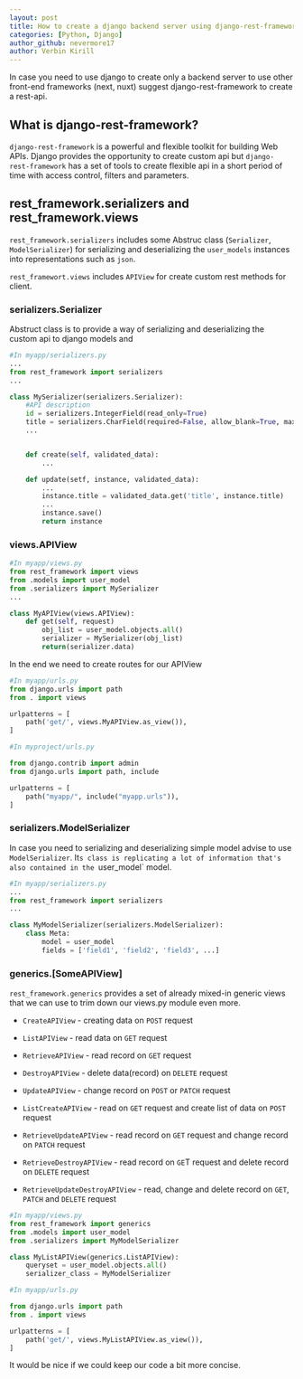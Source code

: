 ```yaml
---
layout: post
title: How to create a django backend server using django-rest-framework?
categories: [Python, Django]
author_github: nevermore17
author: Verbin Kirill
---
```


In case you need to use django to create only a backend server to use other front-end frameworks (next, nuxt) suggest django-rest-framework to create a rest-api.

## What is django-rest-framework?

`django-rest-framework` is a powerful and flexible toolkit for building Web APIs. Django provides the opportunity to create custom api but `django-rest-framework` has a set of tools to create flexible api in a short period of time with access control, filters and parameters.

## rest_framework.serializers and rest_framework.views

`rest_framework.serializers` includes some Abstruc class (`Serializer`, `ModelSerializer`) for serializing and deserializing the `user_models` instances into representations such as `json`.

`rest_framewort.views` includes `APIView` for create custom rest methods for client.

### serializers.Serializer

Abstruct class is to provide a way of serializing and deserializing the custom api to django models and

```python
#In myapp/serializers.py
...
from rest_framework import serializers
...

class MySerializer(serializers.Serializer):
    #API description
    id = serializers.IntegerField(read_only=True)
    title = serializers.CharField(required=False, allow_blank=True, max_length=100)
    ...


    def create(self, validated_data):
        ...

    def update(setf, instance, validated_data):
        ...
        instance.title = validated_data.get('title', instance.title)
        ...
        instance.save()
        return instance

```

### views.APIView
```python
#In myapp/views.py
from rest_framework import views
from .models import user_model
from .serializers import MySerializer
...

class MyAPIView(views.APIView):
    def get(self, request)
        obj_list = user_model.objects.all()
        serializer = MySerializer(obj_list)
        return(serializer.data)

```

In the end we need to create routes for our APIView
```python
#In myapp/urls.py
from django.urls import path
from . import views

urlpatterns = [
    path('get/', views.MyAPIView.as_view()),
]
```
```python
#In myproject/urls.py

from django.contrib import admin
from django.urls import path, include

urlpatterns = [
    path("myapp/", include("myapp.urls")),
]
```

### serializers.ModelSerializer

In case you need to serializing and deserializing simple model advise to use `ModelSerializer`. It`s class is replicating a lot of information that's also contained in the `user_model` model.
```python
#In myapp/serializers.py
...
from rest_framework import serializers
...

class MyModelSerializer(serializers.ModelSerializer):
    class Meta:
        model = user_model
        fields = ['field1', 'field2', 'field3', ...]
```

### generics.[SomeAPIView]

`rest_framework.generics` provides a set of already mixed-in generic views that we can use to trim down our views.py module even more. 

- `CreateAPIView` - creating data on `POST` request

- `ListAPIView` - read data on `GET` request

- `RetrieveAPIView` - read record on `GET` request

- `DestroyAPIView` - delete data(record) on `DELETE` request

- `UpdateAPIView` - change record on `POST` or `PATCH` request

- `ListCreateAPIView` - read on `GET` request and create list of data on `POST` request

- `RetrieveUpdateAPIView` - read record on `GET` request and change record on `PATCH` request

- `RetrieveDestroyAPIView` - read record on `GE`T request and delete record on `DELETE` request

- `RetrieveUpdateDestroyAPIView` - read, change and delete record on `GET`, `PATCH` and `DELETE` request

```python
#In myapp/views.py
from rest_framework import generics
from .models import user_model
from .serializers import MyModelSerializer

class MyListAPIView(generics.ListAPIView):
    queryset = user_model.objects.all()
    serializer_class = MyModelSerializer

```
```python
#In myapp/urls.py

from django.urls import path
from . import views

urlpatterns = [
    path('get/', views.MyListAPIView.as_view()),
]

```

It would be nice if we could keep our code a bit more concise.
